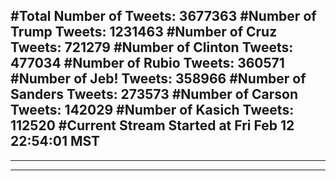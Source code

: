 #Total Number of Tweets: 3677363 
#Number of Trump Tweets: 1231463
#Number of Cruz Tweets: 721279
#Number of Clinton Tweets: 477034
#Number of Rubio Tweets: 360571
#Number of Jeb! Tweets: 358966
#Number of Sanders Tweets: 273573
#Number of Carson Tweets: 142029
#Number of Kasich Tweets: 112520
#Current Stream Started at Fri Feb 12 22:54:01 MST
---
---
---
